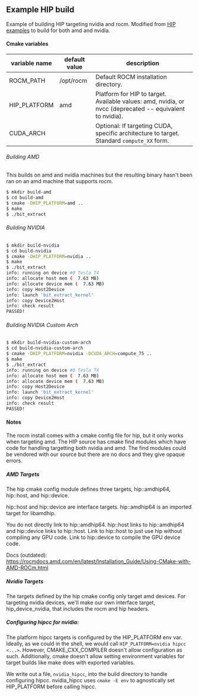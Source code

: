 ## Example HIP build

Example of building HIP targeting nvidia and rocm. Modified from [HIP examples](https://github.com/ROCm-Developer-Tools/HIP/tree/d62eaeeda560c0c33d1e58fe9e44d7fd28220ac1/samples/0_Intro/bit_extract) to build for both amd and nvidia.

#### Cmake variables

| variable name | default value | description |
|-----------|-----------|-----------------------------------------|
| ROCM_PATH | /opt/rocm | Default ROCM installation directory. |
| HIP_PLATFORM | amd | Platform for HIP to target. Available values: amd, nvidia, or nvcc (deprecated -- equivalent to nvidia). |
| CUDA_ARCH |  | Optional: If targeting CUDA, specific architecture to target. Standard `compute_XX` form. |

###### Building AMD
This builds on amd and nvidia machines but the resulting binary hasn't been ran on an amd machine that supports rocm.

```sh
$ mkdir build-amd
$ cd build-amd
$ cmake -DHIP_PLATFORM=amd ..
$ make
$ ./bit_extract
```

###### Building NVIDIA
```sh
$ mkdir build-nvidia
$ cd build-nvidia
$ cmake -DHIP_PLATFORM=nvidia ..
$ make
$ ./bit_extract
info: running on device #0 Tesla T4
info: allocate host mem (  7.63 MB)
info: allocate device mem (  7.63 MB)
info: copy Host2Device
info: launch 'bit_extract_kernel' 
info: copy Device2Host
info: check result
PASSED!
```

###### Building NVIDIA Custom Arch
```sh
$ mkdir build-nvidia-custom-arch
$ cd build-nvidia-custom-arch
$ cmake -DHIP_PLATFORM=nvidia -DCUDA_ARCH=compute_75 ..
$ make
$ ./bit_extract
info: running on device #0 Tesla T4
info: allocate host mem (  7.63 MB)
info: allocate device mem (  7.63 MB)
info: copy Host2Device
info: launch 'bit_extract_kernel' 
info: copy Device2Host
info: check result
PASSED!
```

#### Notes

The rocm install comes with a cmake config file for hip, but it only works when targeting amd. The HIP source has cmake
find modules which have code for handling targetting both nvidia and amd. The find modules could be vendored with our
source but there are no docs and they give opaque errors.

##### AMD Targets

The hip cmake config module defines three targets, 
hip::amdhip64, hip::host, and hip::device.

hip::host and hip::device are interface targets. hip::amdhip64 is an 
imported target for libamdhip.

You do not directly link to hip::amdhip64. hip::host links to hip::amdhip64
and hip::device links to hip::host. Link to hip::host to just use hip without 
compiling any GPU code. Link to hip::device to compile the GPU device code.

Docs (outdated):
https://rocmdocs.amd.com/en/latest/Installation_Guide/Using-CMake-with-AMD-ROCm.html

##### Nvidia Targets

The targets defined by the hip cmake config only target amd devices.
For targeting nvidia devices, we'll make our own interface target,
hip_device_nvidia, that includes the rocm and hip headers. 

##### Configuring hipcc for nvidia:

The platform hipcc targets is configured by the HIP_PLATFORM env var.
Ideally, as we could in the shell, we would call `HIP_PLATFORM=nvidia hipcc <...>`.
However, CMAKE_CXX_COMPILER doesn't allow configuration as such. Additionally,
cmake doesn't allow setting environment variables for target builds like make does
with exported variables.

We write out a file, `nvidia_hipcc`, into the build directory to handle configuring hipcc. 
nvidia_hipcc uses `cmake -E env` to agnostically set HIP_PLATFORM before calling hipcc.

